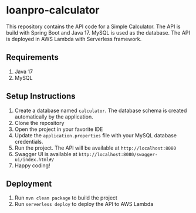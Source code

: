 # loanpro-calculator

This repository contains the API code for a Simple Calculator. The API is build with Spring Boot and Java 17. MySQL is used as the database. The API is deployed in AWS Lambda with Serverless framework.

## Requirements
1. Java 17
2. MySQL

## Setup Instructions
1. Create a database named `calculator`. The database schema is created automatically by the application.
2. Clone the repository
3. Open the project in your favorite IDE
4. Update the `application.properties` file with your MySQL database credentials.
5. Run the project. The API will be available at `http://localhost:8080`
7. Swagger UI is available at `http://localhost:8080/swagger-ui/index.html#/`
8. Happy coding!

## Deployment
1. Run `mvn clean package` to build the project
2. Run `serverless deploy` to deploy the API to AWS Lambda
